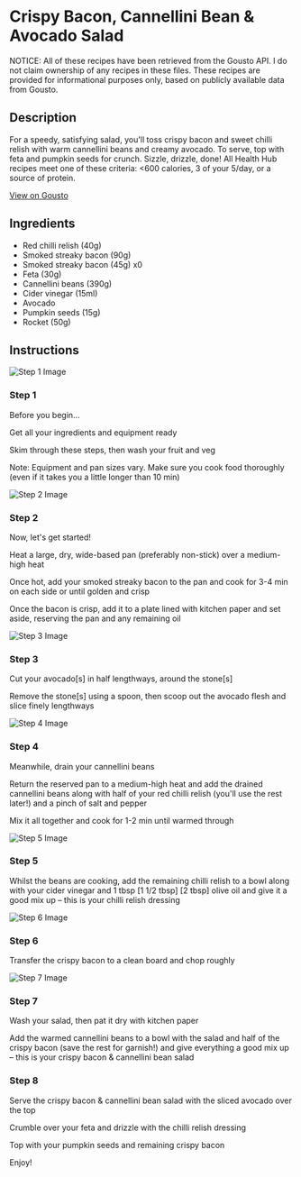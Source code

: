 # Crispy Bacon, Cannellini Bean & Avocado Salad

NOTICE: All of these recipes have been retrieved from the Gousto API. I do not claim ownership of any recipes in these files. These recipes are provided for informational purposes only, based on publicly available data from Gousto.

## Description

For a speedy, satisfying salad, you'll toss crispy bacon and sweet chilli relish with warm cannellini beans and creamy avocado. To serve, top with feta and pumpkin seeds for crunch. Sizzle, drizzle, done! All Health Hub recipes meet one of these criteria: <600 calories, 3 of your 5/day, or a source of protein.

[View on Gousto](https://www.gousto.co.uk/recipes/cookbook/10-min-bacon-lentil-avocado-salad)

## Ingredients

- Red chilli relish (40g)
- Smoked streaky bacon (90g)
- Smoked streaky bacon (45g) x0
- Feta (30g)
- Cannellini beans (390g)
- Cider vinegar (15ml)
- Avocado
- Pumpkin seeds (15g)
- Rocket (50g)

## Instructions

![Step 1 Image](https://production-media.gousto.co.uk/cms/recipe-step-image/Step-1-Admin-1623406996337-x200.jpg)

### Step 1

Before you begin...

Get all your ingredients and equipment ready

Skim through these steps, then wash your fruit and veg

Note: Equipment and pan sizes vary. Make sure you cook food thoroughly (even if it takes you a little longer than 10 min)

![Step 2 Image](https://production-media.gousto.co.uk/cms/recipe-step-image/step-2-1593437518946-x200.jpg)

### Step 2

Now, let's get started!

Heat a large, dry, wide-based pan (preferably non-stick) over a medium-high heat

Once hot, add your smoked streaky bacon to the pan and cook for 3-4 min on each side or until golden and crisp

Once the bacon is crisp, add it to a plate lined with kitchen paper and set aside, reserving the pan and any remaining oil

![Step 3 Image](https://production-media.gousto.co.uk/cms/recipe-step-image/Step-3-1593437527531-x200.jpg)

### Step 3

Cut your avocado[s]<span class="text-danger"> </span>in half lengthways, around the stone[s]

Remove the stone[s] using a spoon, then scoop out the avocado flesh and slice finely lengthways

![Step 4 Image](https://production-media.gousto.co.uk/cms/recipe-step-image/step-4-1593437539990-x200.jpg)

### Step 4

Meanwhile, drain your cannellini beans

Return the reserved pan to a medium-high heat and add the drained cannellini beans along with half of your red chilli relish (you'll use the rest later!) and a pinch of salt and pepper

Mix it all together and cook for 1-2 min until warmed through

![Step 5 Image](https://production-media.gousto.co.uk/cms/recipe-step-image/step-5-1593437553706-x200.jpg)

### Step 5

Whilst the beans are cooking, add the remaining chilli relish to a bowl along with your cider vinegar and 1 tbsp <span class="text-purple">[1 1/2 tbsp]</span> <span class="text-danger">[2 tbsp]</span> olive oil and give it a good mix up – this is your chilli relish dressing

![Step 6 Image](https://production-media.gousto.co.uk/cms/recipe-step-image/step-6-1593437574084-x200.jpg)

### Step 6

Transfer the crispy bacon to a clean board and chop roughly

![Step 7 Image](https://production-media.gousto.co.uk/cms/recipe-step-image/step-7-1593437580948-x200.jpg)

### Step 7

Wash your salad, then pat it dry with kitchen paper

Add the warmed cannellini beans to a bowl with the salad and half of the crispy bacon (save the rest for garnish!) and give everything a good mix up – this is your crispy bacon & cannellini bean salad

### Step 8

Serve the crispy bacon & cannellini bean salad with the sliced avocado over the top

Crumble over your feta and drizzle with the chilli relish dressing

Top with your pumpkin seeds and remaining crispy bacon

Enjoy!

